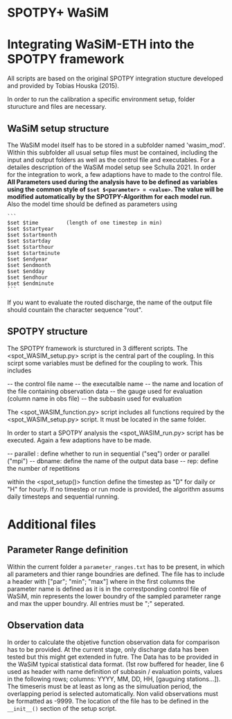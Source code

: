 # SPOTPY+ WaSiM
# Integrating WaSiM-ETH into the SPOTPY framework 

All scripts are based on the original SPOTPY integration stucture developed and provided by Tobias Houska (2015).

In order to run the calibration a specific environment setup, folder sturucture and files are necessary.

## WaSiM setup structure
The WaSiM model itself has to be stored in a subfolder named 'wasim_mod'. Within this subfolder all usual setup files must be contained, including the input and output folders as well as the control file and executables. For a detailes description of the WaSiM model setup see Schulla 2021. 
In order for the integration to work, a few adaptions have to made to the control file. 
**All Parameters used during the analysis have to be defined as variables using the common style of `$set $<parameter> = <value>`. The value will be modified automatically by the SPOTPY-Algorithm for each model run.**
Also the model time should be defined as parameters using 

    ```
    $set $time         (length of one timestep in min)
    $set $startyear 
    $set $startmonth
    $set $startday
    $set $starthour
    $set $startminute
    $set $endyear
    $set $endmonth
    $set $endday
    $set $endhour
    $set $endminute
    ```
If you want to evaluate the routed discharge, the name of the output file should countain the character sequence "rout". 

## SPOTPY structure
The SPOTPY framework is sturctured in 3 different scripts. 
The <spot_WASIM_setup.py> script is the central part of the coupling. In this scirpt some variables must be defined for the coupling to work. This includes 

-- the control file name
-- the executalble name
-- the name and location of the file containing observation data
-- the gauge used for evaluation (column name in obs file)
-- the subbasin used for evaluation

The <spot_WASIM_function.py> script includes all functions required by the <spot_WASIM_setup.py> script. It must be located in the same folder.

In order to start a SPOTPY analysis the <spot_WASIM_run.py> script has be executed. Again a few adaptions have to be made.

-- parallel : define whether to run in sequential ("seq") order or parallel ("mpi")
-- dbname:    define the name of the output data base
-- rep:       define the number of repetitions 

within the <spot_setup()> function define the timestep as "D" for daily or "H" for hourly. If no timestep or run mode is provided, the algorithm assums daily timesteps and sequential running. 

# Additional files
    
## Parameter Range definition
Within the current folder a `parameter_ranges.txt` has to be present, in which all parameters and thier range boundries are defined. 
The file has to include a header with ["par"; "min"; "max"] where in the first columns the parameter name is defined as it is in the correstponding control file of WaSiM, min represents the lower boundry of the sampled parameter range and max the upper boundry. All entries must be ";" seperated. 

## Observation data
In order to calculate the objetive function observation data for comparison has to be provided. At the current stage, only discharge data has been tested but this might get extended in futre. 
The Data has to be provided in the WaSiM typical statistical data format. (1st row buffered for header, line 6 used as header with name definition of subbasin / evaluation points, values in the following rows; columns: YYYY, MM, DD, HH, [gauguing stations...]).
The timeseris must be at least as long as the simuluation period, the overlapping period is selected automatically. Non valid observations must be formatted as -9999.
The location of the file has to be defined in the `__init__()` section of the setup script.

